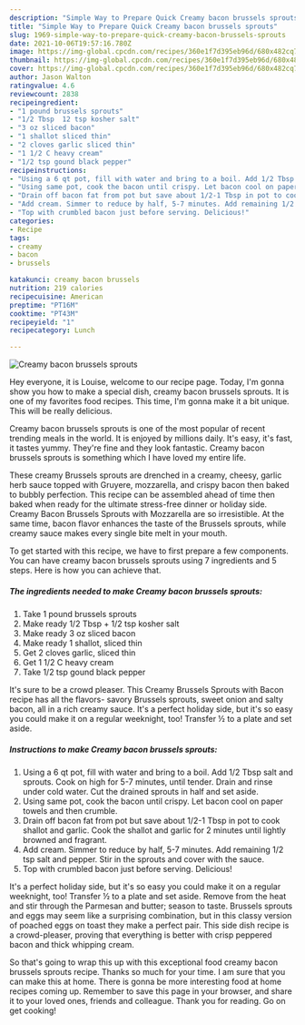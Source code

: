 ```yaml
---
description: "Simple Way to Prepare Quick Creamy bacon brussels sprouts"
title: "Simple Way to Prepare Quick Creamy bacon brussels sprouts"
slug: 1969-simple-way-to-prepare-quick-creamy-bacon-brussels-sprouts
date: 2021-10-06T19:57:16.780Z
image: https://img-global.cpcdn.com/recipes/360e1f7d395eb96d/680x482cq70/creamy-bacon-brussels-sprouts-recipe-main-photo.jpg
thumbnail: https://img-global.cpcdn.com/recipes/360e1f7d395eb96d/680x482cq70/creamy-bacon-brussels-sprouts-recipe-main-photo.jpg
cover: https://img-global.cpcdn.com/recipes/360e1f7d395eb96d/680x482cq70/creamy-bacon-brussels-sprouts-recipe-main-photo.jpg
author: Jason Walton
ratingvalue: 4.6
reviewcount: 2838
recipeingredient:
- "1 pound brussels sprouts"
- "1/2 Tbsp  12 tsp kosher salt"
- "3 oz sliced bacon"
- "1 shallot sliced thin"
- "2 cloves garlic sliced thin"
- "1 1/2 C heavy cream"
- "1/2 tsp gound black pepper"
recipeinstructions:
- "Using a 6 qt pot, fill with water and bring to a boil. Add 1/2 Tbsp salt and sprouts. Cook on high for 5-7 minutes, until tender. Drain and rinse under cold water. Cut the drained sprouts in half and set aside."
- "Using same pot, cook the bacon until crispy. Let bacon cool on paper towels and then crumble."
- "Drain off bacon fat from pot but save about 1/2-1 Tbsp in pot to cook shallot and garlic. Cook the shallot and garlic for 2 minutes until lightly browned and fragrant."
- "Add cream. Simmer to reduce by half, 5-7 minutes. Add remaining 1/2 tsp salt and pepper. Stir in the sprouts and cover with the sauce."
- "Top with crumbled bacon just before serving. Delicious!"
categories:
- Recipe
tags:
- creamy
- bacon
- brussels

katakunci: creamy bacon brussels 
nutrition: 219 calories
recipecuisine: American
preptime: "PT16M"
cooktime: "PT43M"
recipeyield: "1"
recipecategory: Lunch

---
```



![Creamy bacon brussels sprouts](https://img-global.cpcdn.com/recipes/360e1f7d395eb96d/680x482cq70/creamy-bacon-brussels-sprouts-recipe-main-photo.jpg)

Hey everyone, it is Louise, welcome to our recipe page. Today, I'm gonna show you how to make a special dish, creamy bacon brussels sprouts. It is one of my favorites food recipes. This time, I'm gonna make it a bit unique. This will be really delicious.

Creamy bacon brussels sprouts is one of the most popular of recent trending meals in the world. It is enjoyed by millions daily. It's easy, it's fast, it tastes yummy. They're fine and they look fantastic. Creamy bacon brussels sprouts is something which I have loved my entire life.

These creamy Brussels sprouts are drenched in a creamy, cheesy, garlic herb sauce topped with Gruyere, mozzarella, and crispy bacon then baked to bubbly perfection. This recipe can be assembled ahead of time then baked when ready for the ultimate stress-free dinner or holiday side. Creamy Bacon Brussels Sprouts with Mozzarella are so irresistible. At the same time, bacon flavor enhances the taste of the Brussels sprouts, while creamy sauce makes every single bite melt in your mouth.


To get started with this recipe, we have to first prepare a few components. You can have creamy bacon brussels sprouts using 7 ingredients and 5 steps. Here is how you can achieve that.

<!--inarticleads1-->

##### The ingredients needed to make Creamy bacon brussels sprouts:

1. Take 1 pound brussels sprouts
1. Make ready 1/2 Tbsp + 1/2 tsp kosher salt
1. Make ready 3 oz sliced bacon
1. Make ready 1 shallot, sliced thin
1. Get 2 cloves garlic, sliced thin
1. Get 1 1/2 C heavy cream
1. Take 1/2 tsp gound black pepper


It's sure to be a crowd pleaser. This Creamy Brussels Sprouts with Bacon recipe has all the flavors- savory Brussels sprouts, sweet onion and salty bacon, all in a rich creamy sauce. It's a perfect holiday side, but it's so easy you could make it on a regular weeknight, too! Transfer ½ to a plate and set aside. 

<!--inarticleads2-->

##### Instructions to make Creamy bacon brussels sprouts:

1. Using a 6 qt pot, fill with water and bring to a boil. Add 1/2 Tbsp salt and sprouts. Cook on high for 5-7 minutes, until tender. Drain and rinse under cold water. Cut the drained sprouts in half and set aside.
1. Using same pot, cook the bacon until crispy. Let bacon cool on paper towels and then crumble.
1. Drain off bacon fat from pot but save about 1/2-1 Tbsp in pot to cook shallot and garlic. Cook the shallot and garlic for 2 minutes until lightly browned and fragrant.
1. Add cream. Simmer to reduce by half, 5-7 minutes. Add remaining 1/2 tsp salt and pepper. Stir in the sprouts and cover with the sauce.
1. Top with crumbled bacon just before serving. Delicious!


It's a perfect holiday side, but it's so easy you could make it on a regular weeknight, too! Transfer ½ to a plate and set aside. Remove from the heat and stir through the Parmesan and butter; season to taste. Brussels sprouts and eggs may seem like a surprising combination, but in this classy version of poached eggs on toast they make a perfect pair. This side dish recipe is a crowd-pleaser, proving that everything is better with crisp peppered bacon and thick whipping cream. 

So that's going to wrap this up with this exceptional food creamy bacon brussels sprouts recipe. Thanks so much for your time. I am sure that you can make this at home. There is gonna be more interesting food at home recipes coming up. Remember to save this page in your browser, and share it to your loved ones, friends and colleague. Thank you for reading. Go on get cooking!
